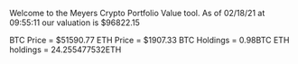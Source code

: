 Welcome to the Meyers Crypto Portfolio Value tool. 
As of 02/18/21 at 09:55:11 our valuation is $96822.15 

BTC Price = $51590.77
 ETH Price = $1907.33
BTC Holdings = 0.98BTC
 ETH holdings = 24.255477532ETH 
